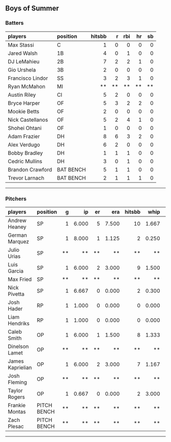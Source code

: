 ## Boys of Summer

### Batters

 
|players          |position  | hitsbb|  r| rbi| hr| sb| 
|:----------------|:---------|------:|--:|---:|--:|--:| 
|Max Stassi       |C         |      1|  0|   0|  0|  0| 
|Jared Walsh      |1B        |      4|  0|   1|  0|  0| 
|DJ LeMahieu      |2B        |      7|  2|   2|  1|  0| 
|Gio Urshela      |3B        |      2|  0|   0|  0|  0| 
|Francisco Lindor |SS        |      3|  2|   3|  1|  0| 
|Ryan McMahon     |MI        |     **| **|  **| **| **| 
|Austin Riley     |CI        |      5|  2|   0|  0|  0| 
|Bryce Harper     |OF        |      5|  3|   2|  2|  0| 
|Mookie Betts     |OF        |      2|  0|   0|  0|  0| 
|Nick Castellanos |OF        |      5|  2|   4|  1|  0| 
|Shohei Ohtani    |OF        |      1|  0|   0|  0|  0| 
|Adam Frazier     |DH        |      8|  6|   3|  2|  0| 
|Alex Verdugo     |DH        |      6|  2|   0|  0|  0| 
|Bobby Bradley    |DH        |      1|  1|   1|  0|  0| 
|Cedric Mullins   |DH        |      3|  0|   1|  0|  0| 
|Brandon Crawford |BAT BENCH |      5|  1|   1|  0|  0| 
|Trevor Larnach   |BAT BENCH |      2|  1|   1|  1|  0| 

* * *

### Pitchers

 
|players          |position    |  g|    ip| er|   era| hitsbb|  whip| so|  w| sv| 
|:----------------|:-----------|--:|-----:|--:|-----:|------:|-----:|--:|--:|--:| 
|Andrew Heaney    |SP          |  1| 6.000|  5| 7.500|     10| 1.667| 10|  0|  0| 
|German Marquez   |SP          |  1| 8.000|  1| 1.125|      2| 0.250|  7|  1|  0| 
|Julio Urias      |SP          | **|    **| **|    **|     **|    **| **| **| **| 
|Luis Garcia      |SP          |  1| 6.000|  2| 3.000|      9| 1.500|  5|  1|  0| 
|Max Fried        |SP          | **|    **| **|    **|     **|    **| **| **| **| 
|Nick Pivetta     |SP          |  1| 6.667|  0| 0.000|      2| 0.300|  8|  0|  0| 
|Josh Hader       |RP          |  1| 1.000|  0| 0.000|      0| 0.000|  2|  0|  1| 
|Liam Hendriks    |RP          |  1| 1.000|  0| 0.000|      0| 0.000|  1|  0|  1| 
|Caleb Smith      |OP          |  1| 6.000|  1| 1.500|      8| 1.333|  6|  0|  0| 
|Dinelson Lamet   |OP          | **|    **| **|    **|     **|    **| **| **| **| 
|James Kaprielian |OP          |  1| 6.000|  2| 3.000|      7| 1.167|  4|  0|  0| 
|Josh Fleming     |OP          | **|    **| **|    **|     **|    **| **| **| **| 
|Taylor Rogers    |OP          |  1| 0.667|  0| 0.000|      2| 3.000|  0|  0|  0| 
|Frankie Montas   |PITCH BENCH | **|    **| **|    **|     **|    **| **| **| **| 
|Zach Plesac      |PITCH BENCH | **|    **| **|    **|     **|    **| **| **| **| 


* * *


